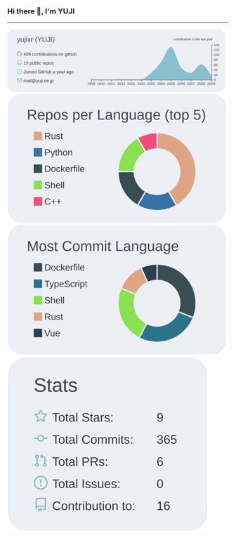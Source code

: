 ### Hi there 👋, I'm YUJI

---

[![](https://raw.githubusercontent.com/yujixr/yujixr/master/profile-summary-card-output/nord_bright/0-profile-details.svg)](https://github.com/vn7n24fzkq/github-profile-summary-cards)
[![](https://raw.githubusercontent.com/yujixr/yujixr/master/profile-summary-card-output/nord_bright/1-repos-per-language.svg)](https://github.com/vn7n24fzkq/github-profile-summary-cards)
[![](https://raw.githubusercontent.com/yujixr/yujixr/master/profile-summary-card-output/nord_bright/2-most-commit-language.svg)](https://github.com/vn7n24fzkq/github-profile-summary-cards)
[![](https://raw.githubusercontent.com/yujixr/yujixr/master/profile-summary-card-output/nord_bright/3-stats.svg)](https://github.com/vn7n24fzkq/github-profile-summary-cards)
